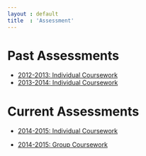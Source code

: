 ```yaml
---
layout : default
title  : 'Assessment'
---
```


# Past Assessments

- [2012-2013: Individual Coursework]({{site.baseurl}}/Assessment/IndividualCoursework/2012-2013)
- [2013-2014: Individual Coursework]({{site.baseurl}}/Assessment/IndividualCoursework/2013-2014)

# Current Assessments

- [2014-2015: Individual Coursework]({{site.baseurl}}/Assessment/IndividualCoursework/2014-2015)

- [2014-2015: Group Coursework]({{site.baseurl}}/Assessment/GroupCoursework/)
